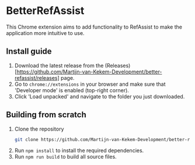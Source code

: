 # BetterRefAssist
This Chrome extension aims to add functionality to RefAssist to make the application more intuitive to use.

## Install guide
1. Download the latest release from the (Releases)[https://github.com/Martijn-van-Kekem-Development/better-refassist/releases] page.
2. Go to `chrome://extensions` in your browser and make sure that 'Developer mode' is enabled (top-right corner).
3. Click 'Load unpacked' and navigate to the folder you just downloaded.

## Building from scratch
1. Clone the repository
   ```bash
   git clone https://github.com/Martijn-van-Kekem-Development/better-refassist
   ```
 2. Run `npm install` to install the required dependencies.
 3. Run `npm run build` to build all source files.
